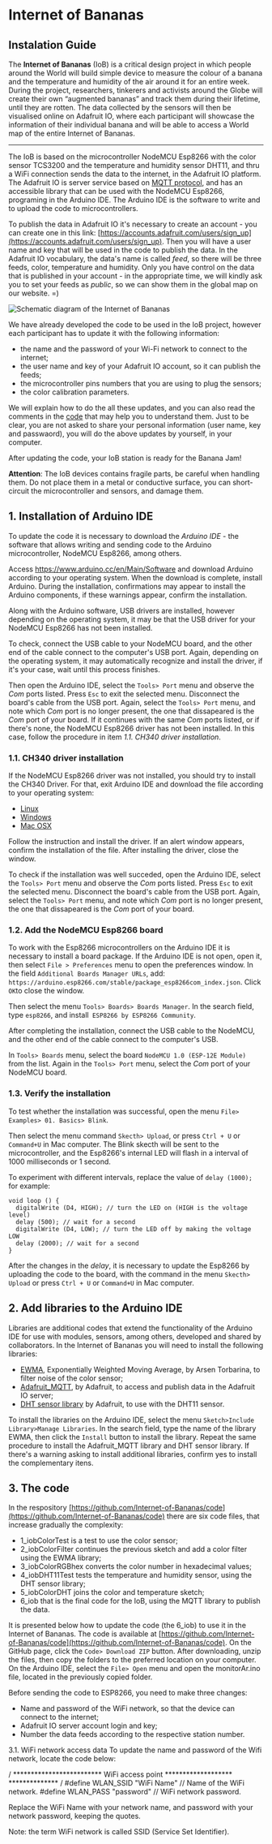 # Internet of Bananas
## Instalation Guide

The **Internet of Bananas** (IoB) is a critical design project in which people around the World will build simple device to measure the colour of a banana and the temperature and humidity of the air around it for an entire week. During the project, researchers, tinkerers and activists around the Globe will create their own “augmented bananas” and track them during their lifetime, until they are rotten. The data collected by the sensors will then be visualised online on Adafruit IO, where each participant will showcase the information of their individual banana and will be able to access a World map of the entire Internet of Bananas.

---

The IoB is based on the microcontroller NodeMCU Esp8266 with the color sensor TCS3200 and the temperature and humidity sensor DHT11, and thru a WiFi connection sends the data to the internet, in the Adafruit IO platform. The Adafruit IO is server service based on [MQTT protocol](https://en.wikipedia.org/wiki/MQTT), and has an accessible library that can be used with the NodeMCU Esp8266, programing in the Arduino IDE. The Arduino IDE is the software to write and to upload the code to microcontrollers. 

To publish the data in Adafruit IO it's necessary to create an account - you can create one in this link: [https://accounts.adafruit.com/users/sign_up](https://accounts.adafruit.com/users/sign_up). Then you will have a user name and key that will be used in the code to publish the data. In the Adafruit IO vocabulary, the data's name is called *feed*, so there will be three feeds, color, temperature and humidity. Only you have control on the data that is published in your account - in the appropriate time, we will kindly ask you to set your feeds as *public*, so we can show them in the global map on our website. =)

![Schematic diagram of the Internet of Bananas](https://drive.google.com/uc?export=view&id=1LpIFhPiTVFzD0ErvvocMIws-D-d8hxrt "Schematic diagram of the IoB")

We have already developed the code to be used in the IoB project, however each participant has to update it with the following information:
- the name and the password of your Wi-Fi network to connect to the internet;
- the user name and key of your Adafruit IO account, so it can publish the feeds;
- the microcontroller pins numbers that you are using to plug the sensors;
- the color calibration parameters.

We will explain how to do the all these updates, and you can also read the comments in the [code](https://github.com/Internet-of-Bananas/code) that may help you to understand them. Just to be clear, you are not asked to share your personal information (user name, key and passwaord), you will do the above updates by yourself, in your computer. 

After updating the code, your IoB station is ready for the Banana Jam!

**Attention**: The IoB devices contains fragile parts, be careful when handling them. Do not place them in a metal or conductive surface, you can short-circuit the microcontroller and sensors, and damage them.

## 1. Installation of Arduino IDE
To update the code it is necessary to download the *Arduino IDE* - the software that allows writing and sending code to the Arduino microcontroller, NodeMCU Esp8266, among others.

Access https://www.arduino.cc/en/Main/Software and download Arduino according to your operating system. When the download is complete, install Arduino. During the installation, confirmations may appear to install the Arduino components, if these warnings appear, confirm the installation.

Along with the Arduino software, USB drivers are installed, however depending on the operating system, it may be that the USB driver for your NodeMCU Esp8266 has not been installed.

To check, connect the USB cable to your NodeMCU board, and the other end of the cable connect to the computer's USB port. Again, depending on the operating system, it may automatically recognize and install the driver, if it's your case, wait until this process finishes. 

Then open the Arduino IDE, select the `Tools> Port` menu and observe the *Com* ports listed. Press `Esc` to exit the selected menu. Disconnect the board's cable from the USB port. Again, select the `Tools> Port` menu, and note which *Com* port is no longer present, the one that dissapeared is the *Com* port of your board. If it continues with the same *Com* ports listed, or if there's none, the NodeMCU Esp8266 driver has not been installed. In this case, follow the procedure in item *1.1. CH340 driver installation*.

### 1.1. CH340 driver installation
If the NodeMCU Esp8266 driver was not installed, you should try to install the CH340 Driver. For that, exit Arduino IDE and download the file according to your operating system:
- [Linux](https://learn.sparkfun.com/tutorials/how-to-install-ch340-drivers/all#linux)
- [Windows](https://learn.sparkfun.com/tutorials/how-to-install-ch340-drivers/all#windows-710)
- [Mac OSX](https://learn.sparkfun.com/tutorials/how-to-install-ch340-drivers/all#mac-osx)

Follow the instruction and install the driver. If an alert window appears, confirm the installation of the file. After installing the driver, close the window.

To check if the installation was well succeded, open the Arduino IDE, select the `Tools> Port` menu and observe the *Com* ports listed. Press `Esc` to exit the selected menu. Disconnect the board's cable from the USB port. Again, select the `Tools> Port` menu, and note which *Com* port is no longer present, the one that dissapeared is the *Com* port of your board.

### 1.2. Add the NodeMCU Esp8266 board 
To work with the Esp8266 microcontrollers on the Arduino IDE it is necessary to install a board package. If the Arduino IDE is not open, open it, then select `File > Preferences` menu to open the preferences window. In the field `Additional Boards Manager URLs`, add: `https://arduino.esp8266.com/stable/package_esp8266com_index.json`. Click `OK`to close the window.

Then select the menu `Tools> Boards> Boards Manager`. In the search field, type `esp8266`, and install` ESP8266 by ESP8266 Community`.

After completing the installation, connect the USB cable to the NodeMCU, and the other end of the cable connect to the computer's USB.

In `Tools> Boards` menu, select the board `NodeMCU 1.0 (ESP-12E Module)` from the list. Again in the `Tools> Port` menu, select the *Com* port of your NodeMCU board.

### 1.3. Verify the installation
To test whether the installation was successful, open the menu `File> Examples> 01. Basics> Blink`.

Then select the menu command `Skecth> Upload`, or press `Ctrl + U` or `Command+U` in Mac computer. The Blink skecth will be sent to the microcontroller, and the Esp8266's internal LED will flash in a interval of 1000 milliseconds or 1 second.

To experiment with different intervals, replace the value of `delay (1000);` for example:

```
void loop () {
  digitalWrite (D4, HIGH); // turn the LED on (HIGH is the voltage level)
  delay (500); // wait for a second
  digitalWrite (D4, LOW); // turn the LED off by making the voltage LOW
  delay (2000); // wait for a second
}
```

After the changes in the *delay*, it is necessary to update the Esp8266 by uploading the code to the board, with the command in the menu `Skecth> Upload` or press `Ctrl + U` or `Command+U` in Mac computer.

## 2. Add libraries to the Arduino IDE
Libraries are additional codes that extend the functionality of the Arduino IDE for use with modules, sensors, among others, developed and shared by collaborators. In the Internet of Bananas you will need to install the following libraries:

- [EWMA](https://github.com/jonnieZG/EWMA), Exponentially Weighted Moving Average, by Arsen Torbarina, to filter noise of the color sensor;
- [Adafruit_MQTT](https://github.com/adafruit/Adafruit_MQTT_Library), by Adafruit, to access and publish data in the Adafruit IO server;
- [DHT sensor library](https://github.com/adafruit/DHT-sensor-library) by Adafruit, to use with the DHT11 sensor. 

To install the libraries on the Arduino IDE, select the menu `Sketch>Include Library>Manage Libraries`. In the search field, type the name of the library EWMA, then click the `Install` button to install the library. Repeat the same procedure to install the Adafruit_MQTT library and DHT sensor library. If there's a warning asking to install additional libraries, confirm yes to install the complementary itens.

## 3. The code
In the respository [https://github.com/Internet-of-Bananas/code](https://github.com/Internet-of-Bananas/code) there are six code files, that increase gradually the complexity:
- 1_iobColorTest is a test to use the color sensor;
- 2_iobColorFilter continues the previous sketch and add a color filter using the EWMA library;
- 3_iobColorRGBhex converts the color number in hexadecimal values;
- 4_iobDHT11Test tests the temperature and humidity sensor, using the DHT sensor library;
- 5_iobColorDHT joins the color and temperature sketch;
- 6_iob that is the final code for the IoB, using the MQTT library to publish the data.

It is presented below how to update the code (the 6_iob) to use it in the Internet of Bananas. The code is available at [https://github.com/Internet-of-Bananas/code](https://github.com/Internet-of-Bananas/code). On the GitHub page, click the `Code> Download ZIP` button. After downloading, unzip the files, then copy the folders to the preferred location on your computer. On the Arduino IDE, select the `File> Open` menu and open the monitorAr.ino file, located in the previously copied folder.

Before sending the code to ESP8266, you need to make three changes:

- Name and password of the WiFi network, so that the device can connect to the internet;
- Adafruit IO server account login and key;
- Number the data feeds according to the respective station number.

3.1. WiFi network access data
To update the name and password of the Wifi network, locate the code below:

/ ************************* WiFi access point ******************* ************** /
#define WLAN_SSID "WiFi Name" // Name of the WiFi network.
#define WLAN_PASS "password" // WiFi network password.

Replace the WiFi Name with your network name, and password with your network password, keeping the quotes.

Note: the term WiFi network is called SSID (Service Set Identifier).
